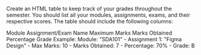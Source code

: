 Create an HTML table to keep track of your grades throughout the semester. You should list all your modules, assignments, exams, and their respective scores. The table should include the following columns:

Module
Assignment/Exam Name
Maximum Marks
Marks Obtained
Percentage
Grade
Example: Module: "SDA101" - Assignment 1: "Figma Design" - Max Marks: 10 - Marks Obtained: 7 - Percentage: 70% - Grade: B